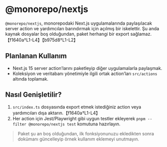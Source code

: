 # @monorepo/nextjs

`@monorepo/nextjs`, monorepodaki Next.js uygulamalarında paylaşılacak server action ve yardımcıları barındırmak için açılmış bir iskelettir. Şu anda kaynak dosyalar boş olduğundan, paket herhangi bir export sağlamaz.【f1640a†L1-L4】【b975d8†L1-L2】

## Planlanan Kullanım

- Next.js 15 server action’larını paketleyip diğer uygulamalarla paylaşmak.
- Koleksiyon ve veritabanı yönetimiyle ilgili ortak action’ları `src/actions` altında toplamak.

## Nasıl Genişletilir?

1. `src/index.ts` dosyasında export etmek istediğiniz action veya yardımcıları dışa aktarın.【f1640a†L1-L4】
2. Her action için Jest/Playwright gibi uygun testler ekleyerek `pnpm --filter @monorepo/nextjs test` komutuna hazırlayın.

> Paket şu an boş olduğundan, ilk fonksiyonunuzu ekledikten sonra dokümanı güncelleyip örnek kullanım eklemeyi unutmayın.
